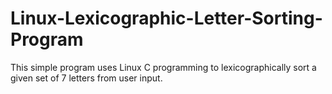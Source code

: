# Linux-Lexicographic-Letter-Sorting-Program
This simple program uses Linux C programming to lexicographically sort a given set of 7 letters from user input.
